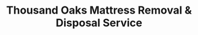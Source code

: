 ---
layout: location.njk
title: Thousand Oaks Mattress Removal & Disposal Service
description: Professional mattress removal in Thousand Oaks, California. Next-day pickup  Licensed, insured, and eco-friendly. Serving Conejo Valley neighborhoods.
permalink: /mattress-removal/california/los-angeles/thousand-oaks/
city: Thousand Oaks
state: California
stateSlug: california
parentMetro: Los Angeles
tier: 3
coordinates:
  lat: 34.1706
  lng: -118.8376
pricing:
  startingPrice: 125
  single: 125
  queen: 125
  king: 135
  boxSpring: 30
pageContent:
  heroDescription: "Trusted mattress removal service in Thousand Oaks, California. Professional pickup  From Westlake Village to Newbury Park, we serve all Conejo Valley communities with full compliance to local regulations."
  aboutService: "Thousand Oaks' dedicated mattress removal and recycling service, proudly serving the Conejo Valley for over 8 years. From upscale Westlake neighborhoods to established Newbury Park communities, we provide expert mattress pickup throughout Thousand Oaks' diverse residential areas, ensuring responsible disposal of 80% of materials while maintaining compliance with Ventura County regulations. Our Thousand Oaks team understands the unique character of this master-planned community, from gated developments and HOA requirements to the city's commitment to environmental stewardship and smart growth initiatives. We partner with local recycling facilities including Athens Services and county-approved disposal sites to ensure your mattress supports Thousand Oaks' environmental goals and waste reduction targets."
  serviceAreasIntro: "We provide comprehensive mattress pickup services throughout Thousand Oaks and the greater Conejo Valley, covering all major neighborhoods and residential developments:"
  regulationsCompliance: "Our service ensures full compliance with Ventura County and Thousand Oaks waste management regulations, providing documentation and handling all preparation requirements per local ordinances."
  environmentalImpact: "Every mattress we collect in Thousand Oaks supports the city's dedication to environmental sustainability and smart growth. Through partnerships with Athens Services and regional recycling facilities, we've helped divert thousands of mattresses from California landfills. Recovered materials including steel springs, memory foam, and organic cotton are processed locally when possible, supporting the city's green initiatives and reducing environmental impact across Ventura County."
  howItWorksScheduling: "Next-day service available throughout Thousand Oaks and Conejo Valley. We'll coordinate with HOA requirements and provide access instructions via text."
  howItWorksService: "Our licensed and insured team handles pickup from anywhere on your property, navigating gated communities and following neighborhood guidelines specific to Thousand Oaks developments."
  howItWorksDisposal: "Your mattress is processed through Athens Services and certified recycling partners for maximum material recovery and responsible disposal."
  sidebarStats:
    mattressesRemoved: "1,643"
neighborhoods: [
  {
    "name": "Westlake Village",
    "zipCodes": ["91361", "91362"]
  },
  {
    "name": "Newbury Park", 
    "zipCodes": ["91320"]
  },
  {
    "name": "Dos Vientos",
    "zipCodes": ["91362"]
  },
  {
    "name": "North Ranch",
    "zipCodes": ["91362"]
  },
  {
    "name": "Wildwood",
    "zipCodes": ["91361"]
  },
  {
    "name": "Lynn Ranch",
    "zipCodes": ["91360"]
  },
  {
    "name": "Hillcrest",
    "zipCodes": ["91360"]
  },
  {
    "name": "Oakbrook",
    "zipCodes": ["91360"]
  },
  {
    "name": "Casa Conejo",
    "zipCodes": ["91320"]
  },
  {
    "name": "Timber School",
    "zipCodes": ["91360"]
  },
  {
    "name": "Conejo Canyons",
    "zipCodes": ["91320"]
  },
  {
    "name": "Hidden Valley",
    "zipCodes": ["91361"]
  },
  {
    "name": "Sunset Hills",
    "zipCodes": ["91360"]
  },
  {
    "name": "Moorpark Road Corridor",
    "zipCodes": ["91360"]
  },
  {
    "name": "Lang Ranch",
    "zipCodes": ["91362"]
  }
]
zipCodes: [
  "91320", "91360", "91361", "91362"
]
recyclingPartners: [
  "Athens Services - Thousand Oaks",
  "Ventura County Recycling Coalition",
  "Waste Management - Conejo Valley"
]
localRegulations: "Thousand Oaks participates in Ventura County's mattress stewardship program. Athens Services provides bulky item pickup for residents, with mattresses requiring special scheduling. Private services offer more flexible timing and specialized handling for gated communities and HOA-governed neighborhoods common in Thousand Oaks."
nearbyCities:
  - name: "Los Angeles"
    slug: "los-angeles"
    distance: "40 miles east"
    isMetro: true
  - name: "Simi Valley"
    slug: "simi-valley"
    distance: "8 miles north"
    isSuburb: true
reviews:
  count: 187
  featured: [
    {
      "text": "A Bedder World handled our mattress removal perfectly during our move from Westlake Village. The team called ahead to coordinate with our HOA and arrived exactly on time. They were professional and respectful of our gated community guidelines. The pricing was transparent and reasonable for the Thousand Oaks area.",
      "author": "Jennifer P.",
      "neighborhood": "Westlake Village"
    },
    {
      "text": "Living in Dos Vientos, we needed quick mattress pickup after buying new furniture. A Bedder World scheduled us for next-day service and the crew knew exactly how to navigate our development's parking restrictions. They handled our king mattress and two box springs efficiently. Great local service!",
      "author": "Mark R.", 
      "neighborhood": "Dos Vientos"
    },
    {
      "text": "We called A Bedder World for mattress removal from our Newbury Park home during renovations. The scheduling was flexible around our contractor timeline and the team was careful with our newly refinished floors. They provided recycling documentation and were incredibly professional throughout the entire process.",
      "author": "Lisa Chen",
      "neighborhood": "Newbury Park"
    }
  ]
faqs: [
  {
    "question": "Do you service all Thousand Oaks neighborhoods including Westlake Village and Newbury Park?",
    "answer": "Yes! We provide comprehensive mattress removal throughout all Thousand Oaks neighborhoods, including Westlake Village, Newbury Park, Dos Vientos, North Ranch, Wildwood, and all residential areas across the Conejo Valley. Our service covers all local ZIP codes and gated communities."
  },
  {
    "question": "Can you handle mattress pickup from gated communities in Thousand Oaks?", 
    "answer": "Absolutely! We regularly service Thousand Oaks' many gated developments and HOA-managed communities. Our team coordinates with security gates, follows community guidelines, and respects parking restrictions common in Westlake Village, Dos Vientos, and other planned neighborhoods."
  },
  {
    "question": "What's the pricing for mattress removal in Thousand Oaks compared to LA?",
    "answer": "Our Thousand Oaks pricing starts at $125 for single mattresses, which includes pickup from anywhere on your property, transportation, and responsible recycling. This represents excellent value compared to Los Angeles proper while maintaining the same professional service standards."
  },
  {
    "question": "How do you handle Thousand Oaks' environmental and recycling requirements?",
    "answer": "We work closely with Athens Services and Ventura County's approved recycling facilities to ensure 80% of each mattress is recycled responsibly. This supports Thousand Oaks' commitment to smart growth and environmental stewardship, helping reduce waste impact across the Conejo Valley."
  },
  {
    "question": "Do you offer same-day pickup in Thousand Oaks, or is it next-day service?",
    "answer": "We provide next-day pickup service throughout Thousand Oaks and the Conejo Valley. This ensures proper coordination with gated community access, HOA requirements, and our recycling partners while maintaining reliable service windows across all neighborhood types."
  },
  {
    "question": "Can you coordinate with HOA requirements for mattress removal?",
    "answer": "Yes! We understand Thousand Oaks' many HOA-governed communities and work within their guidelines for large item removal. We can coordinate timing, access, and documentation requirements to ensure full compliance with community regulations."
  },
  {
    "question": "What areas of Ventura County do you serve besides Thousand Oaks?",
    "answer": "Our Thousand Oaks service extends throughout the Conejo Valley including Westlake Village, parts of Agoura Hills, Oak Park, and Moorpark. We also coordinate with our broader Southern California network for surrounding Ventura County communities."
  },
  {
    "question": "Do you provide documentation for insurance or moving company requirements?",
    "answer": "Yes, we provide all necessary documentation including pickup confirmation, recycling certificates, and disposal records. This is especially important for Thousand Oaks residents dealing with HOA requirements, insurance claims, or corporate relocations common in the area."
  }
]
schema: |
  {
    "@context": "https://schema.org",
    "@type": "LocalBusiness",
    "name": "A Bedder World Thousand Oaks",
    "description": "Professional mattress removal and recycling service in Thousand Oaks, California",
    "url": "https://abedderworld.com/mattress-removal/california/los-angeles/thousand-oaks/",
    "telephone": "720-263-6094",
    "address": {
      "@type": "PostalAddress", 
      "addressLocality": "Thousand Oaks",
      "addressRegion": "California",
      "addressCountry": "US"
    },
    "geo": {
      "@type": "GeoCoordinates",
      "latitude": "34.1706",
      "longitude": "-118.8376"
    },
    "areaServed": {
      "@type": "City",
      "name": "Thousand Oaks"
    },
    "priceRange": "$125-$180",
    "aggregateRating": {
      "@type": "AggregateRating",
      "ratingValue": "4.9",
      "reviewCount": "187"
    }
  }
---